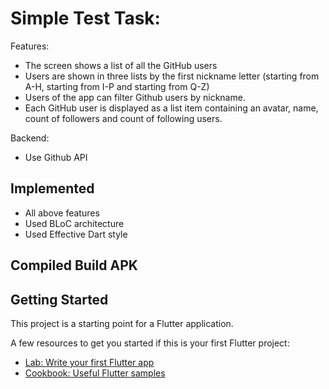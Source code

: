 # Simple Test Task:
Features:
- The screen shows a list of all the GitHub users
- Users are shown in three lists by the first nickname letter (starting from A-H, starting from I-P and starting from Q-Z)
- Users of the app can filter Github users by nickname. 
- Each GitHub user is displayed as a list item containing an avatar, name, count of followers and count of following users.

Backend:
- Use Github API

## Implemented
- All above features
- Used BLoC architecture
- Used Effective Dart style

## Compiled Build APK

## Getting Started

This project is a starting point for a Flutter application.

A few resources to get you started if this is your first Flutter project:
- [Lab: Write your first Flutter app](https://docs.flutter.dev/get-started/codelab)
- [Cookbook: Useful Flutter samples](https://docs.flutter.dev/cookbook)
